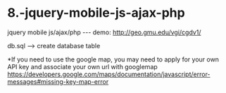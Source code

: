 # 8.-jquery-mobile-js-ajax-php
jquery mobile js/ajax/php --- demo: http://geo.gmu.edu/vgi/cgdv1/


db.sql --> create database table


*If you need to use the google map, you may need to apply for your own API key and associate your own url with googlemap
https://developers.google.com/maps/documentation/javascript/error-messages#missing-key-map-error

